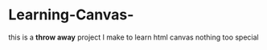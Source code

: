 # Learning-Canvas-
 this is a **throw away** project I make to learn html canvas nothing too special

